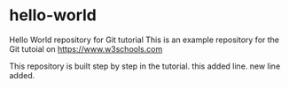 # hello-world
Hello World repository for Git tutorial
This is an example repository for the Git tutoial on https://www.w3schools.com

This repository is built step by step in the tutorial.
this added line.
new line added.